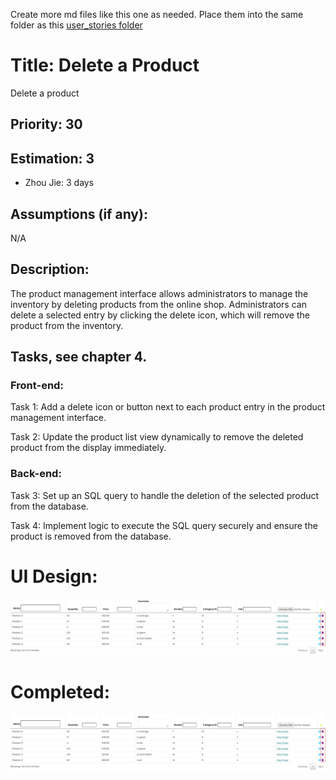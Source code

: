Create more md files like this one as needed. Place them into the same folder 
as this [user_stories folder](./)

# Title: Delete a Product

Delete a product
 
## Priority: 30
 

## Estimation: 3 
* Zhou Jie: 3 days
 

## Assumptions (if any):
N/A
## Description:  
The product management interface allows administrators to manage the inventory by deleting products from the online shop. Administrators can delete a selected entry by clicking the delete icon, which will remove the product from the inventory.
 
## Tasks, see chapter 4.

### Front-end:

Task 1: Add a delete icon or button next to each product entry in the product management interface.

Task 2: Update the product list view dynamically to remove the deleted product from the display immediately.

### Back-end:

Task 3: Set up an SQL query to handle the deletion of the selected product from the database.

Task 4: Implement logic to execute the SQL query securely and ensure the product is removed from the database.

 


# UI Design:
![alt text](pictures/productManageDelete1.png)
 


# Completed:
![alt text](pictures/productManageDelete1.png)
 
 

